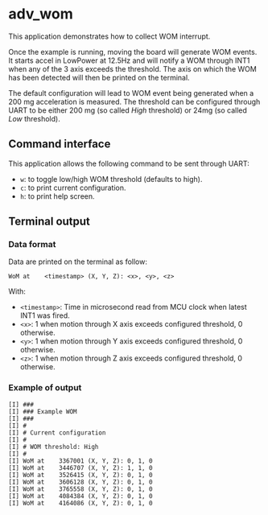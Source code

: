 # adv_wom

This application demonstrates how to collect WOM interrupt.

Once the example is running, moving the board will generate WOM events. It starts accel in LowPower at 12.5Hz and will notify a WOM through INT1 when any of the 3 axis exceeds the threshold. The axis on which the WOM has been detected will then be printed on the terminal.

The default configuration will lead to WOM event being generated when a 200 mg acceleration is measured. The threshold can be configured through UART to be either 200 mg (so called *High* threshold) or 24mg (so called *Low* threshold).

## Command interface

This application allows the following command to be sent through UART:
* `w`: to toggle low/high WOM threshold (defaults to high).
* `c`: to print current configuration.
* `h`: to print help screen.

## Terminal output

### Data format

Data are printed on the terminal as follow:
```
WoM at    <timestamp> (X, Y, Z): <x>, <y>, <z>
```

With:
* `<timestamp>`: Time in microsecond read from MCU clock when latest INT1 was fired.
* `<x>`: 1 when motion through X axis exceeds configured threshold, 0 otherwise.
* `<y>`: 1 when motion through Y axis exceeds configured threshold, 0 otherwise.
* `<z>`: 1 when motion through Z axis exceeds configured threshold, 0 otherwise.

### Example of output

```
[I] ###
[I] ### Example WOM
[I] ###
[I] #
[I] # Current configuration
[I] #
[I] # WOM threshold: High
[I] #
[I] WoM at    3367001 (X, Y, Z): 0, 1, 0
[I] WoM at    3446707 (X, Y, Z): 1, 1, 0
[I] WoM at    3526415 (X, Y, Z): 0, 1, 0
[I] WoM at    3606128 (X, Y, Z): 0, 1, 0
[I] WoM at    3765558 (X, Y, Z): 0, 1, 0
[I] WoM at    4084384 (X, Y, Z): 0, 1, 0
[I] WoM at    4164086 (X, Y, Z): 0, 1, 0
```

